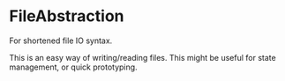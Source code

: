 # FileAbstraction

For shortened file IO syntax. 

This is an easy way of writing/reading files. This might be useful for state management, or quick prototyping.
